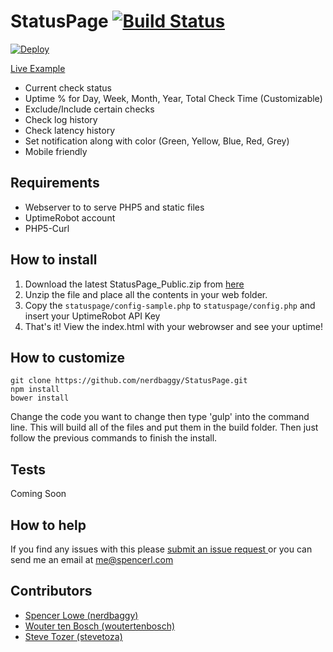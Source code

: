 StatusPage  [![Build Status](https://travis-ci.org/nerdbaggy/StatusPage.svg?branch=v3)](https://travis-ci.org/nerdbaggy/StatusPage) 
============= 

[![Deploy](https://www.herokucdn.com/deploy/button.png)](https://heroku.com/deploy?template=https://github.com/nerdbaggy/StatusPage/tree/v3)


[Live Example](http://projects.spencerl.com/statuspage/)

- Current check status
- Uptime % for Day, Week, Month, Year, Total Check Time (Customizable)
- Exclude/Include certain checks
- Check log history
- Check latency history
- Set notification along with color (Green, Yellow, Blue, Red, Grey)
- Mobile friendly

Requirements
---
- Webserver to to serve PHP5 and static files
- UptimeRobot account
- PHP5-Curl

How to install
-----
1. Download the latest StatusPage_Public.zip from [here](https://github.com/nerdbaggy/StatusPage/releases/latest)
2. Unzip the file and place all the contents in your web folder.
3. Copy the ``statuspage/config-sample.php`` to ``statuspage/config.php`` and insert your UptimeRobot API Key 
4. That's it! View the index.html with your webrowser and see your uptime!

How to customize
-----
```
git clone https://github.com/nerdbaggy/StatusPage.git
npm install
bower install

```
Change the code you want to change then type 'gulp' into the command line. This will build all of the files and put them in the build folder. Then just follow the previous commands to finish the install.

Tests
-----
Coming Soon

How to help
-----
If you find any issues with this please [submit an issue request
](https://github.com/nerdbaggy/StatusPage/issues) or you can send me an email at me@spencerl.com

Contributors
------
- [Spencer Lowe (nerdbaggy)](https://github.com/nerdbaggy)
- [Wouter ten Bosch (woutertenbosch)](https://github.com/woutertenbosch)
- [Steve Tozer (stevetoza)](https://github.com/stevetoza)
